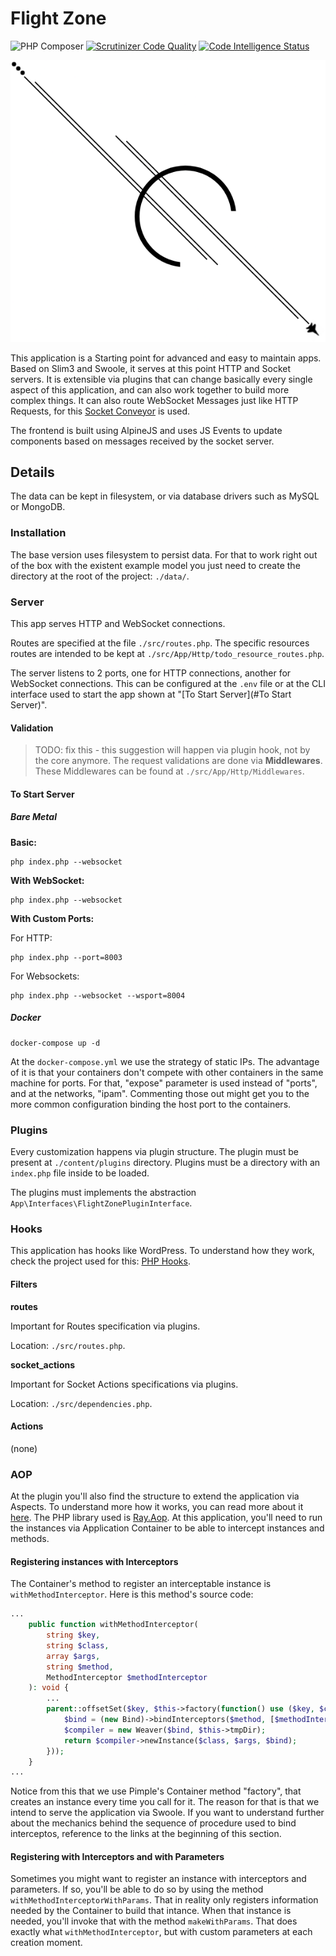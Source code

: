 # Flight Zone

![PHP Composer](https://github.com/lotharthesavior/slim-swoole-skeleton/workflows/PHP%20Composer/badge.svg)
[![Scrutinizer Code Quality](https://scrutinizer-ci.com/g/lotharthesavior/slim-swoole-skeleton/badges/quality-score.png?b=master)](https://scrutinizer-ci.com/g/lotharthesavior/slim-swoole-skeleton/?branch=master)
[![Code Intelligence Status](https://scrutinizer-ci.com/g/lotharthesavior/slim-swoole-skeleton/badges/code-intelligence.svg?b=master)](https://scrutinizer-ci.com/code-intelligence)


![Flight Zone Logo](./public/imgs/flightzone.png)


This application is a Starting point for advanced and easy to maintain apps. Based on Slim3 and Swoole, it serves at this point HTTP and Socket servers. It is extensible via plugins that can change basically every single aspect of this application, and can also work together to build more complex things. It can also route WebSocket Messages just like HTTP Requests, for this [Socket Conveyor](https://github.com/WordsTree/socket-conveyor) is used.

The frontend is built using AlpineJS and uses JS Events to update components based on messages received by the socket server.


## Details


The data can be kept in filesystem, or via database drivers such as MySQL or MongoDB.


### Installation


The base version uses filesystem to persist data. For that to work right out of the box with the existent example model you just need to create the directory at the root of the project: `./data/`.


### Server


This app serves HTTP and WebSocket connections.

Routes are specified at the file `./src/routes.php`. The specific resources routes are intended to be kept at `./src/App/Http/todo_resource_routes.php`.

The server listens to 2 ports, one for HTTP connections, another for WebSocket connections. This can be configured at the `.env` file or at the CLI interface used to start the app shown at "[To Start Server](#To Start Server)".


#### Validation

> TODO: fix this - this suggestion will happen via plugin hook, not by the core anymore.
The request validations are done via **Middlewares**. These Middlewares can be found at `./src/App/Http/Middlewares`.


#### To Start Server


##### Bare Metal

**Basic:**

```shell
php index.php --websocket
```

**With WebSocket:**

```shell
php index.php --websocket
```

**With Custom Ports:**

For HTTP:
```shell
php index.php --port=8003
```

For Websockets:
```shell
php index.php --websocket --wsport=8004
```


##### Docker

```shell
docker-compose up -d
```


At the `docker-compose.yml` we use the strategy of static IPs. The advantage of it is that your containers don't compete with other containers in the same machine for ports. For that, "expose" parameter is used instead of "ports", and at the networks, "ipam". Commenting those out might get you to the more common configuration binding the host port to the containers.


### Plugins


Every customization happens via plugin structure. The plugin must be present at `./content/plugins` directory. Plugins must be a directory with an `index.php` file inside to be loaded.

The plugins must implements the abstraction `App\Interfaces\FlightZonePluginInterface`.


### Hooks


This application has hooks like WordPress. To understand how they work, check the project used for this: [PHP Hooks](https://github.com/voku/php-hooks).


#### Filters

**routes**

Important for Routes specification via plugins.

Location: `./src/routes.php`.

**socket_actions**

Important for Socket Actions specifications via plugins.

Location: `./src/dependencies.php`.


#### Actions

(none)


### AOP


At the plugin you'll also find the structure to extend the application via Aspects. To understand more how it works, you can read more about it [here](https://en.wikipedia.org/wiki/Aspect-oriented_programming). The PHP library used is [Ray.Aop](https://github.com/ray-di/Ray.Aop). At this application, you'll need to run the instances via Application Container to be able to intercept instances and methods.

#### Registering instances with Interceptors

The Container's method to register an interceptable instance is `withMethodInterceptor`. Here is this method's source code:

```php
...
    public function withMethodInterceptor(
        string $key,
        string $class,
        array $args,
        string $method,
        MethodInterceptor $methodInterceptor
    ): void {
        ...
        parent::offsetSet($key, $this->factory(function() use ($key, $class, $args, $method, $methodInterceptor) {
            $bind = (new Bind)->bindInterceptors($method, [$methodInterceptor]);
            $compiler = new Weaver($bind, $this->tmpDir);
            return $compiler->newInstance($class, $args, $bind);
        }));
    }
...
```

Notice from this that we use Pimple's Container method "factory", that creates an instance every time you call for it. The reason for that is that we intend to serve the application via Swoole. If you want to understand further about the mechanics behind the sequence of procedure used to bind interceptos, reference to the links at the beginning of this section.

#### Registering with Interceptors and with Parameters

Sometimes you might want to register an instance with interceptors and parameters. If so, you'll be able to do so by using the method `withMethodInterceptorWithParams`. That in reality only registers information needed by the Container to build that intance. When that instance is needed, you'll invoke that with the method `makeWithParams`. That does exactly what `withMethodInterceptor`, but with custom parameters at each creation moment.
